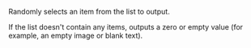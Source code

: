 Randomly selects an item from the list to output.

If the list doesn't contain any items, outputs a zero or empty value (for example, an empty image or blank text).
